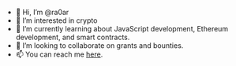 - 👋 Hi, I’m @ra0ar
- 👀 I’m interested in crypto
- 🌱 I’m currently learning about JavaScript development, Ethereum development, and smart contracts. 
- 💞️ I’m looking to collaborate on grants and bounties. 
- 📫 You can reach me [here](https://github.com/ra0ar).

<!---
ra0ar/ra0ar is a ✨ special ✨ repository because its `README.md` (this file) appears on your GitHub profile.
You can click the Preview link to take a look at your changes.
--->
